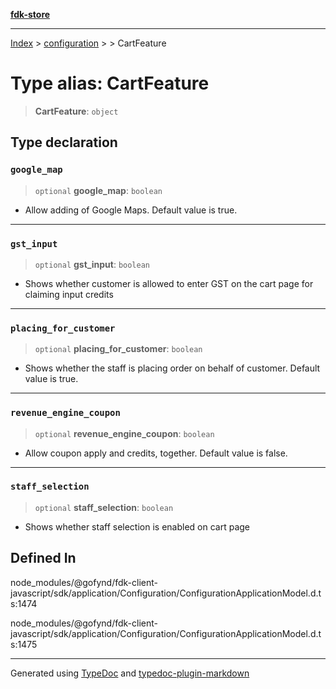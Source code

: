 [**fdk-store**](../../../README.md)
***

[Index](../../../API.md) > [configuration](../../README.md) > [<internal>](../README.md) > CartFeature

# Type alias: CartFeature

> **CartFeature**: `object`

## Type declaration

### `google_map`

> `optional` **google\_map**: `boolean`

- Allow adding of Google Maps. Default value is true.

***

### `gst_input`

> `optional` **gst\_input**: `boolean`

- Shows whether customer is allowed to enter
GST on the cart page for claiming input credits

***

### `placing_for_customer`

> `optional` **placing\_for\_customer**: `boolean`

- Shows whether the staff is
placing order on behalf of customer. Default value is true.

***

### `revenue_engine_coupon`

> `optional` **revenue\_engine\_coupon**: `boolean`

- Allow coupon apply and credits,
together. Default value is false.

***

### `staff_selection`

> `optional` **staff\_selection**: `boolean`

- Shows whether staff selection is
enabled on cart page

## Defined In

node\_modules/@gofynd/fdk-client-javascript/sdk/application/Configuration/ConfigurationApplicationModel.d.ts:1474

node\_modules/@gofynd/fdk-client-javascript/sdk/application/Configuration/ConfigurationApplicationModel.d.ts:1475

***
Generated using [TypeDoc](https://typedoc.org/) and [typedoc-plugin-markdown](https://www.npmjs.com/package/typedoc-plugin-markdown)
